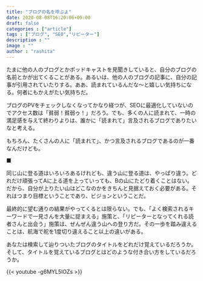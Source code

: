 ```yaml
---
title: "ブログの名を呼ぶよ"
date: 2020-08-08T16:20:06+09:00
draft: false
categories : ["article"]
tags : ["ブログ", "SEO","リピーター"]
description : ""
image : ""
author : "rashita"
---
```


たまに他の人のブログとかポッドキャストを見聞きしていると、自分のブログの名前とかが出てくることがある。あるいは、他の人のブログの記事に、自分の記事が引用されていたりする。ああ、読まれているんだな〜と嬉しい気持ちになる。何者にもかえがたい気持ちだ。

ブログのPVをチェックしなくなってかなり経つが、SEOに最適化していないのでアクセス数は「貧弱！貧弱ゥ！」だろう。でも、多くの人に読まれて、一時の満足感を与えて終わりよりは、誰かに「読まれて」言及されるブログでありたいなと考える。

もちろん、たくさんの人に「読まれて」、かつ言及されるブログであるのが一番なんだけども。

■

同じ山に登る道はいろいろあるけれども、違う山に登る道は、やっぱり違う。どれだけ頑張ってAに上る道を上っていっても、Bの山にたどり着くことはない。だから、自分が上りたい山はどこなのかをきちんと見据えておく必要がある。それはつまり目標ということであり、ビジョンということだ。

最終的に望む通りの結果がやってくるとは限らない。でも、「よく検索されるキーワードで一見さんを大量に捉まえる」施策と、「リピーターとなってくれる読者さんと出会う」施策は、ぜんぜん違う山への登り方だ。その一歩を踏み違えることは、航海で舵を1度切り違えること以上の違いがある。

あなたは検索して辿りついたブログのタイトルをどれだけ覚えているだろうか。そして、タイトルを覚えているブログとはどのような付き合い方をしているだろうか。

{{< youtube -g6MYL5lOZs >}}
